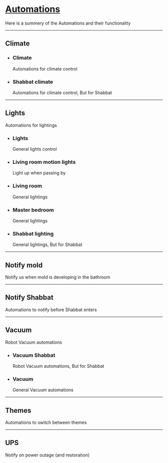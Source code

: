 # [Automations](https://www.home-assistant.io/integrations/automation)

Here is a summery of the Automations and their functionality

---

## Climate
- ### Climate
    Automations for climate control
- ### Shabbat climate
    Automations for climate control, But for Shabbat

---

## Lights
Automations for lightings
- ### Lights
    General lights control
- ### Living room motion lights
    Light up when passing by
- ### Living room
    General lightings
- ### Master bedroom
    General lightings
- ### Shabbat lighting
    General lightings, But for Shabbat

---

## Notify mold
Notify us when mold is developing in the bathroom

---

## Notify Shabbat
Automations to notify before Shabbat enters

---

## Vacuum
Robot Vacuum automations
- ### Vacuum Shabbat
    Robot Vacuum automations, But for Shabbat
- ### Vacuum
    General Vacuum automations

---

## Themes
Automations to switch between themes

---

## UPS
Notify on power outage (and restoration)
